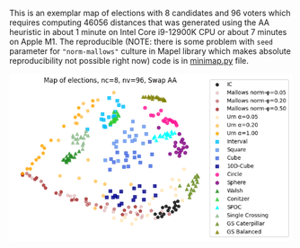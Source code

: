 This is an exemplar map of elections with 8 candidates and 96 voters which requires computing 46056
distances that was generated using the AA heuristic in about 1 minute on Intel Core i9-12900K CPU or
about 7 minutes on Apple M1. The reproducible (NOTE: there is some problem with `seed` parameter for
`"norm-mallows"` culture in Mapel library which makes absolute reproducibility not possible right
now) code is in [minimap.py](/tests/minimap.py) file.
 
![alt text](map4071.png "Title")